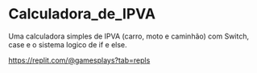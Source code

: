 # Calculadora_de_IPVA
Uma calculadora simples de IPVA (carro, moto e caminhão) com Switch, case e o sistema logico de if e else.

https://replit.com/@gamesplays?tab=repls 
